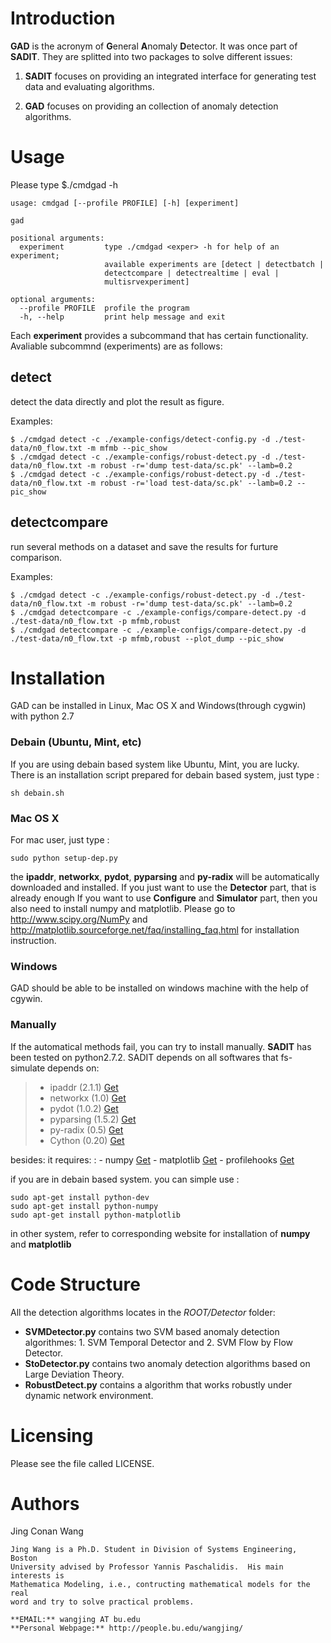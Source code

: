 Introduction
============
**GAD** is the acronym of **G**eneral **A**nomaly **D**etector. It was
once part of **SADIT**. They are splitted into two packages to solve
different issues:

1. **SADIT** focuses on providing  an integrated interface for generating
test data and evaluating algorithms.

2. **GAD** focuses on providing an collection of anomaly
detection algorithms.

Usage
=====
Please type 
    $./cmdgad -h
```
usage: cmdgad [--profile PROFILE] [-h] [experiment]

gad

positional arguments:
  experiment         type ./cmdgad <exper> -h for help of an experiment;
                     available experiments are [detect | detectbatch |
                     detectcompare | detectrealtime | eval |
                     multisrvexperiment]

optional arguments:
  --profile PROFILE  profile the program
  -h, --help         print help message and exit
```

Each **experiment** provides a subcommand that has certain functionality.
Avaliable subcommnd (experiments) are as follows:

detect
------
detect the data directly and plot the result as figure.

Examples:

    $ ./cmdgad detect -c ./example-configs/detect-config.py -d ./test-data/n0_flow.txt -m mfmb --pic_show
    $ ./cmdgad detect -c ./example-configs/robust-detect.py -d ./test-data/n0_flow.txt -m robust -r='dump test-data/sc.pk' --lamb=0.2
    $ ./cmdgad detect -c ./example-configs/robust-detect.py -d ./test-data/n0_flow.txt -m robust -r='load test-data/sc.pk' --lamb=0.2 --pic_show


detectcompare
-------------
run several methods on a dataset and save the results for furture
comparison.

Examples:

    $ ./cmdgad detect -c ./example-configs/robust-detect.py -d ./test-data/n0_flow.txt -m robust -r='dump test-data/sc.pk' --lamb=0.2
    $ ./cmdgad detectcompare -c ./example-configs/compare-detect.py -d ./test-data/n0_flow.txt -p mfmb,robust 
    $ ./cmdgad detectcompare -c ./example-configs/compare-detect.py -d ./test-data/n0_flow.txt -p mfmb,robust --plot_dump --pic_show


Installation
============

GAD can be installed in Linux, Mac OS X and Windows(through cygwin)
with python 2.7

### Debain (Ubuntu, Mint, etc)

If you are using debain based system like Ubuntu, Mint, you are lucky.
There is an installation script prepared for debain based system, just
type :

    sh debain.sh

### Mac OS X

For mac user, just type :

    sudo python setup-dep.py

the **ipaddr**, **networkx**, **pydot**, **pyparsing** and **py-radix**
will be automatically downloaded and installed. If you just want to use
the **Detector** part, that is already enough If you want to use
**Configure** and **Simulator** part, then you also need to install
numpy and matplotlib. Please go to <http://www.scipy.org/NumPy> and
<http://matplotlib.sourceforge.net/faq/installing_faq.html> for
installation instruction.

### Windows
GAD should be able to be installed on windows machine with the help of cgywin. 


### Manually

If the automatical methods fail, you can try to install manually.
**SADIT** has been tested on python2.7.2. SADIT depends on all softwares
that fs-simulate depends on:

> -   ipaddr (2.1.1)
>     [Get](http://ipaddr-py.googlecode.com/files/ipaddr-2.1.1.tar.gz)
> -   networkx (1.0)
>     [Get](http://networkx.lanl.gov/download/networkx/networkx-1.0.1.tar.gz)
> -   pydot (1.0.2)
>     [Get](http://pydot.googlecode.com/files/pydot-1.0.2.tar.gz)
> -   pyparsing (1.5.2)
>     [Get](http://downloads.sourceforge.net/project/pyparsing/pyparsing/pyparsing-1.5.2/pyparsing-1.5.2.tar.gz?r=http%3A%2F%2Fsourceforge.net%2Fprojects%2Fpyparsing%2Ffiles%2Fpyparsing%2Fpyparsing-1.5.2%2F&ts=1332828745&use_mirror=softlayer)
> -   py-radix (0.5)
>     [Get](http://py-radix.googlecode.com/files/py-radix-0.5.tar.gz)
> -   Cython (0.20)
>     [Get](http://cython.org/release/Cython-0.20.1.tar.gz)

besides: it requires:
:   -   numpy [Get](http://numpy.scipy.org/)
    -   matplotlib [Get](http://matplotlib.sourceforge.net/)
    -   profilehooks [Get](http://mg.pov.lt/profilehooks/)

if you are in debain based system. you can simple use :

    sudo apt-get install python-dev
    sudo apt-get install python-numpy
    sudo apt-get install python-matplotlib

in other system, refer to corresponding website for installation of
**numpy** and **matplotlib**


Code Structure
============

All the detection algorithms locates
in the *ROOT/Detector* folder:

 -   **SVMDetector.py** contains two SVM based anomaly detection
     algorithmes: 1. SVM Temporal Detector and 2. SVM Flow by Flow Detector.
 -   **StoDetector.py** contains two anomaly detection algorithms based
     on Large Deviation Theory.
 -   **RobustDetect.py** contains a algorithm that works robustly under
     dynamic network environment.


Licensing
=============
Please see the file called LICENSE.

Authors
=============
Jing Conan Wang

    Jing Wang is a Ph.D. Student in Division of Systems Engineering, Boston
    University advised by Professor Yannis Paschalidis.  His main interests is
    Mathematica Modeling, i.e., contructing mathematical models for the real
    word and try to solve practical problems.

    **EMAIL:** wangjing AT bu.edu
    **Personal Webpage:** http://people.bu.edu/wangjing/
